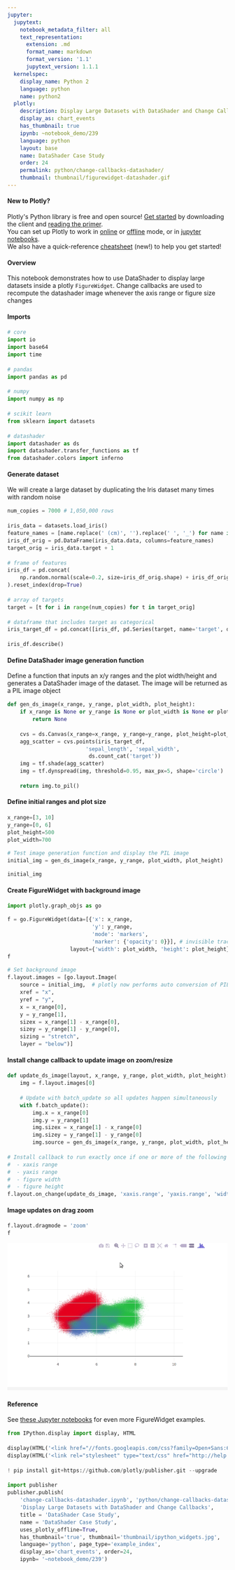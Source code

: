 ```yaml
---
jupyter:
  jupytext:
    notebook_metadata_filter: all
    text_representation:
      extension: .md
      format_name: markdown
      format_version: '1.1'
      jupytext_version: 1.1.1
  kernelspec:
    display_name: Python 2
    language: python
    name: python2
  plotly:
    description: Display Large Datasets with DataShader and Change Callbacks
    display_as: chart_events
    has_thumbnail: true
    ipynb: ~notebook_demo/239
    language: python
    layout: base
    name: DataShader Case Study
    order: 24
    permalink: python/change-callbacks-datashader/
    thumbnail: thumbnail/figurewidget-datashader.gif
---
```


#### New to Plotly?
Plotly's Python library is free and open source! [Get started](https://plot.ly/python/getting-started/) by downloading the client and [reading the primer](https://plot.ly/python/getting-started/).
<br>You can set up Plotly to work in [online](https://plot.ly/python/getting-started/#initialization-for-online-plotting) or [offline](https://plot.ly/python/getting-started/#initialization-for-offline-plotting) mode, or in [jupyter notebooks](https://plot.ly/python/getting-started/#start-plotting-online).
<br>We also have a quick-reference [cheatsheet](https://images.plot.ly/plotly-documentation/images/python_cheat_sheet.pdf) (new!) to help you get started!


#### Overview
This notebook demonstrates how to use DataShader to display large datasets inside a plotly `FigureWidget`. Change callbacks are used to recompute the datashader image whenever the axis range or figure size changes


#### Imports

```python
# core
import io
import base64
import time

# pandas
import pandas as pd

# numpy
import numpy as np

# scikit learn
from sklearn import datasets

# datashader
import datashader as ds
import datashader.transfer_functions as tf
from datashader.colors import inferno
```

#### Generate dataset
We will create a large dataset by duplicating the Iris dataset many times with random noise

```python
num_copies = 7000 # 1,050,000 rows

iris_data = datasets.load_iris()
feature_names = [name.replace(' (cm)', '').replace(' ', '_') for name in iris_data.feature_names]
iris_df_orig = pd.DataFrame(iris_data.data, columns=feature_names)
target_orig = iris_data.target + 1

# frame of features
iris_df = pd.concat(
    np.random.normal(scale=0.2, size=iris_df_orig.shape) + iris_df_orig for i in range(num_copies)
).reset_index(drop=True)

# array of targets
target = [t for i in range(num_copies) for t in target_orig]

# dataframe that includes target as categorical
iris_target_df = pd.concat([iris_df, pd.Series(target, name='target', dtype='category')], axis=1)

iris_df.describe()
```

#### Define DataShader image generation function
Define a function that inputs an x/y ranges and the plot width/height and generates a DataShader image of the dataset.  The image will be returned as a PIL image object

```python
def gen_ds_image(x_range, y_range, plot_width, plot_height):
    if x_range is None or y_range is None or plot_width is None or plot_height is None:
        return None

    cvs = ds.Canvas(x_range=x_range, y_range=y_range, plot_height=plot_height, plot_width=plot_width)
    agg_scatter = cvs.points(iris_target_df,
                         'sepal_length', 'sepal_width',
                          ds.count_cat('target'))
    img = tf.shade(agg_scatter)
    img = tf.dynspread(img, threshold=0.95, max_px=5, shape='circle')

    return img.to_pil()
```

#### Define initial ranges and plot size

```python
x_range=[3, 10]
y_range=[0, 6]
plot_height=500
plot_width=700
```

```python
# Test image generation function and display the PIL image
initial_img = gen_ds_image(x_range, y_range, plot_width, plot_height)
```

```python
initial_img
```

#### Create FigureWidget with background image

```python
import plotly.graph_objs as go
```

```python
f = go.FigureWidget(data=[{'x': x_range,
                           'y': y_range,
                           'mode': 'markers',
                           'marker': {'opacity': 0}}], # invisible trace to init axes and to support autoresize
                    layout={'width': plot_width, 'height': plot_height})
f
```

```python
# Set background image
f.layout.images = [go.layout.Image(
    source = initial_img,  # plotly now performs auto conversion of PIL image to png data URI
    xref = "x",
    yref = "y",
    x = x_range[0],
    y = y_range[1],
    sizex = x_range[1] - x_range[0],
    sizey = y_range[1] - y_range[0],
    sizing = "stretch",
    layer = "below")]
```

#### Install change callback to update image on zoom/resize

```python
def update_ds_image(layout, x_range, y_range, plot_width, plot_height):
    img = f.layout.images[0]

    # Update with batch_update so all updates happen simultaneously
    with f.batch_update():
        img.x = x_range[0]
        img.y = y_range[1]
        img.sizex = x_range[1] - x_range[0]
        img.sizey = y_range[1] - y_range[0]
        img.source = gen_ds_image(x_range, y_range, plot_width, plot_height)

# Install callback to run exactly once if one or more of the following properties changes
#  - xaxis range
#  - yaxis range
#  - figure width
#  - figure height
f.layout.on_change(update_ds_image, 'xaxis.range', 'yaxis.range', 'width', 'height')
```

#### Image updates on drag zoom

```python
f.layout.dragmode = 'zoom'
f
```

<img src='https://raw.githubusercontent.com/michaelbabyn/plot_data/master/datashader_figurewidget.gif'>


#### Reference


See [these Jupyter notebooks](https://github.com/jonmmease/plotly_ipywidget_notebooks) for even more FigureWidget examples.

```python
from IPython.display import display, HTML

display(HTML('<link href="//fonts.googleapis.com/css?family=Open+Sans:600,400,300,200|Inconsolata|Ubuntu+Mono:400,700" rel="stylesheet" type="text/css" />'))
display(HTML('<link rel="stylesheet" type="text/css" href="http://help.plot.ly/documentation/all_static/css/ipython-notebook-custom.css">'))

! pip install git+https://github.com/plotly/publisher.git --upgrade

import publisher
publisher.publish(
    'change-callbacks-datashader.ipynb', 'python/change-callbacks-datashader/', 'FigureWidget | plotly',
    'Display Large Datasets with DataShader and Change Callbacks',
    title = 'DataShader Case Study',
    name = 'DataShader Case Study',
    uses_plotly_offline=True,
    has_thumbnail='true', thumbnail='thumbnail/ipython_widgets.jpg',
    language='python', page_type='example_index',
    display_as='chart_events', order=24,
    ipynb= '~notebook_demo/239')
```

```python

```
